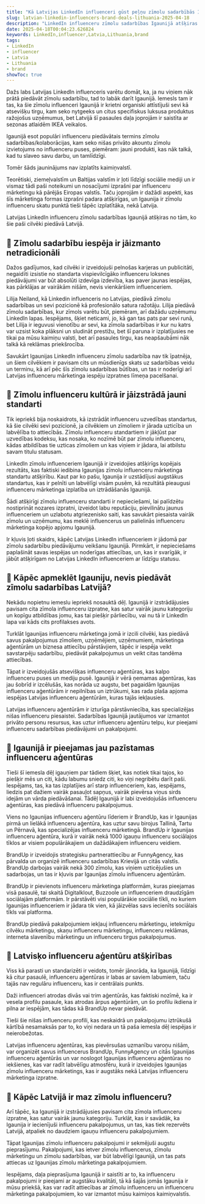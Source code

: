 ```yaml
---
title: "Kā Latvijas LinkedIn influenceri gūst peļņu zīmolu sadarbībās Igaunijā"
slug: latvian-linkedin-influencers-brand-deals-lithuania-2025-04-18
description: "LinkedIn influenceru zīmolu sadarbības Igaunijā atšķiras no tām, ko šie paši cilvēki piedāvā Latvijā."
date: 2025-04-18T00:04:23.626824
keywords: LinkedIn,influencer,Latvia,Lithuania,brand
tags:
- LinkedIn
- influencer
- Latvia
- Lithuania
- brand
showToc: true
---
```


Dažs labs Latvijas LinkedIn influenceris varētu domāt, ka, ja nu viņiem nāk prātā piedāvāt zīmolu sadarbību, tad to labāk darīt Igaunijā. Iemesls tam ir tas, ka šie zīmolu influenceri Igaunijā ir krietni organiski attīstījuši sevi kā atsevišķu tirgu, kam seko nytgeeks un citus specifiskus luksusa produktus ražojošus uzņēmumus, bet Latvijā šī pasaules daļa joprojām ir saistīta ar sezonas atlaidēm IKEA veikalos.

Igaunijā esot populāri influenceru piedāvātais termins zīmolu sadarbības/kolaborācijas, kam seko nišas privāto akountu zīmolu izvietojums no influenceru puses, piemēram: jauni produkti, kas nāk talkā, kad tu slaveo savu darbu, un tamlīdzīgi. 

Tomēr šāds jauninājums nav izplatīts kaimiņvalstī. 

Teorētiski, ziemeļvalstīm un Baltijas valstīm ir ļoti līdzīgi sociālie mediji un ir vismaz tādi paši noteikumi un nosacījumi izprašni par influenceru mārketingu kā pārējās Eiropas valstīs. Taču joprojām ir dažādi aspekti, kas šīs mārketinga formas izprašni padara atšķirīgas, un Igaunija ir zīmolu influenceru skatu punktā tieši tāpēc izplatītāka, nekā Latvija. 

Latvijas LinkedIn influenceru zīmolu sadarbības Igaunijā atšķiras no tām, ko šie paši cilvēki piedāvā Latvijā.


## 📢 Zīmolu sadarbību iespēja ir jāizmanto netradicionāli

Dažos gadījumos, kad cilvēki ir izveidojuši pelnošas karjeras un publicitāti, negaidīti izsistie no standarta vispievilcīgāko influenceru loksnes piedāvājumi var būt absolūti izdevīga izdevība, kas paver jaunas iespējas, kas pārklājas ar vairākām nišām, nevis vienkāršiem influenceriem.

Lilija Neiland, kā Linkedin influenceris no Latvijas, piedāvā zīmolu sadarbības un sevi pozicionē kā profesionālo satura ražotāju. Lilija piedāvā zīmolu sadarbības, kur zīmols varētu būt, piemēram, arī dažādu uzņēmumu LinkedIn lapas. Iespējams, šķiet neticami, jo, kā gan tas pats par sevi runā, bet Lilija ir ieguvusi vienotību ar sevi, ka zīmola sadarbības ir kur nu katrs var uzsist koka plāksni un sludināt prestižu, bet šī paruna ir izplatījusies ne tikai pa mūsu kaimiņu valsti, bet arī pasaules tirgu, kas neapšaubāmi nāk talkā kā reklāmas priekšrocība.

Savukārt Igaunijas LinkedIn influenceru zīmolu sadarbība nav tik īpatnēja, un šiem cilvēkiem ir pavisam cits un mūsdienīgs skats uz sadarbības veidu un terminu, kā arī pēc šīs zīmolu sadarbības būtības, un tas ir noderīgi arī Latvijas influenceru mārketinga iespēju izpratnes līmeņa pacelšanai.



## 📢 Zīmolu influenceru kultūrā ir jāizstrādā jauni standarti

Tik iepriekš bija noskaidrots, kā izstrādāt influenceru uzvedības standartus, kā šie cilvēki sevi pozicionē, ja cilvēkiem un zīmoliem ir jārada uzticība un labvēlība to attiecībās. Zīmolu influenceru standartiem ir jākļūst par uzvedības kodeksu, kas nosaka, ko nozīmē būt par zīmolu influenceru, kādas atbildības tie uzticas zīmoliem un kas viņiem ir jādara, lai atbilstu savam titulu statusam.

LinkedIn zīmolu influenceriem Igaunijā ir izveidojies atšķirīgs kopējais rezultāts, kas faktiski iedibina Igaunijas zīmolu influenceru mārketinga standartu atšķirību. Kaut par ko pašu, Igaunija ir uzstādījusi augstākus standartus, kas ir pelnīti un labvēlīgi visām pusēm, kā rezultātā pieaugusi influenceru mārketinga izplatība un iztrādāšanās Igaunijā.

Šādi atšķirīgi zīmolu influenceru standarti ir nepieciešami, lai palīdzētu nostiprināt nozares izpratni, izveidot labu reputāciju, pievilinātu jaunus influenceriem un uzlabotu atgriezenisko saiti, kas savukārt piesaista vairāk zīmolu un uzņēmumu, kas meklē influencerus un palielinās influenceru mārketinga kopējo apjomu Igaunijā.

Ir kļuvis ļoti skaidrs, kāpēc Latvijas LinkedIn influenceriem ir jādomā par zīmolu sadarbību piedāvājumu veikšanu Igaunijā. Pirmkārt, ir nepieciešams paplašināt savas iespējas un noderīgas attiecības, un, kas ir svarīgāk, ir jābūt atšķirīgam no Latvijas LinkedIn influenceriem ar līdzīgu statusu.


## 📢 Kāpēc apmeklēt Igauniju, nevis piedāvāt zīmolu sadarbības Latvijā?

Nekādu nopietnu iemeslu iepriekš nosauktā dēļ. Igaunijā ir izstrādājusies pavisam cita zīmola influenceru izpratne, kas satur vairāk jaunu kategoriju un kopīgu atbildības jomu, kas tai piešķir pārliecību, vai nu tā ir LinkedIn lapa vai kāds cits profilakses avots.

Turklāt Igaunijas influenceru mārketinga jomā ir izcili cilvēki, kas piedāvā savus pakalpojumus zīmoliem, uzņēmējiem, uzņēmumiem, mārketinga aģentūrām un biznesa attiecību pārstāvjiem, tāpēc ir iespēja veikt savstarpēju sadarbību, piedāvāt pakalpojumus un veikt citas tandēma attiecības. 

Tāpat ir izveidojušās atsevišķas influenceru aģentūras, kas kalpo influenceru puses un mediju pusē. Igaunijā ir vērā ņemamas aģentūras, kas jau šobrīd ir izcēlušās, kas norāda uz augstu, bet pagaidām Igaunijas influenceru aģentūrām ir nepilnības un iztrūkumi, kas rada plaša apjoma iespējas Latvijas influenceru aģentūrām, kuras tajās iekļausies.

Latvijas influenceru aģentūrām ir izturīga pārstāvniecība, kas specializējas nišas influenceru piesaistei. Sadarbības Igaunijā jautājumos var izmantot privāto personu resursus, kas uztur influenceru aģentūru telpu, kur pieejami influenceru sadarbības piedāvājumi un pakalpojumi.


## 📢 Igaunijā ir pieejamas jau pazīstamas influenceru aģentūras

Tieši šī iemesla dēļ igauņiem par tādiem šķiet, kas notiek tikai tajos, ko piešķir mēs un citi, kādu labumu sniedz citi, ko viņi negribētu darīt paši. Iespējams, tas, ka tas izplatījies arī starp influenceriem, kas, iespējams, liedzis pat dažiem vairāk pasauļot sapņus, vairāk pievērsa viņus sirds idejām un vārda piedāvāšanai. Tādēļ Igaunijā ir labi izveidojušās influenceru aģentūras, kas piedāvā influenceru pakalpojumus.

Viens no Igaunijas influenceru aģentūru līderiem ir BrandUp, kas ir Igaunijas pirmā un lielākā influenceru aģentūra, kas uztur savu birojus Tallinā, Tartu un Pērnavā, kas specializējas influenceru mārketingā. BrandUp ir Igaunijas influenceru aģentūra, kurā ir vairāk nekā 1000 igauņu influenceru sociālajos tīklos ar visiem populārākajiem un dažādākajiem influenceru veidiem. 

BrandUp ir izveidojis strategisku partnerattiecību ar FunnyAgency, kas pārvalda un organizē influenceru sadarbības Krievijā un citās valstīs. BrandUp darbojas vairāk nekā 300 zīmolu, kas viņiem uzticējušies un sadarbojas, un tas ir kļuvis par Igaunijas zīmolu influenceru aģentūrām. 

BrandUp ir pievienots influenceru mārketinga platformām, kuras pieejamas visā pasaulē, tai skaitā Digitalklout, Buzzoole un influenceriem draudzīgām sociālajām platformām. Ir pārstāvēti visi populārākie sociālie tīkli, no kuriem Igaunijas influenceriem ir jādara tik vien, kā jāizvēlas savs iecienīts sociālais tīkls vai platforma.

BrandUp piedāvā pakalpojumiem iekļauj influenceru mārketingu, ietekmīgu cilvēku mārketingu, skaņu influenceru mārketingu, influenceru reklāmas, interneta slavenību mārketingu un influenceru tirgus pakalpojumus.


## 📢 Latvisķo influenceru aģentūru atšķirības

Viss kā parasti un standarizēti ir veidots, tomēr jānorāda, ka Igaunijā, līdzīgi kā citur pasaulē, influenceru aģentūras ir labas ar saviem labumiem, taču tajās nav regulāru influenceru, kas ir centrālais punkts. 

Daži influenceri atrodas divās vai trim aģentūrās, kas faktiski nozīmē, ka ir vesela profilu pasaule, kas atrodas ārpus aģentūrām, un šo profilu ikdiena ir pilna ar iespējām, kas tādas kā BrandUp nevar piedāvāt.

Tieši šie nišas influenceru profili, kas neskaidrā un pakalpojumu iztrūkušā kārtībā nesamaksās par to, ko viņi nedara un tā paša iemesla dēļ iespējas ir neierobežotas. 

Latvijas influenceru aģentūras, kas pievērsušas uzmanību varoņu nišām, var organizēt savus influencerus BrandUp, FunnyAgency un citās Igaunijas influenceru aģentūrās un var noslogot Igaunijas influenceru aģentūras no iekšienes, kas var radīt labvēlīgu atmosfēru, kurā ir izveidojies Igaunijas zīmolu influenceru mārketings, kas ir augstāks nekā Latvijas influenceru mārketinga izpratne.


## 📢 Kāpēc Latvijā ir maz zīmolu influenceru?

Arī tāpēc, ka Igaunijā ir izstrādājusies pavisam cita zīmola influenceru izpratne, kas satur vairāk jaunu kategoriju. Turklāt, kas ir savādāk, ka Igaunija ir iecienījuši influenceru pakalpojumus, un tas, kas tiek rezervēts Latvijā, atpaliek no daudziem igauņu influenceru pakalpojumiem.

Tāpat Igaunijas zīmolu influenceru pakalpojumi ir sekmējuši augstu pieprasījumu. Pakalpojumi, kas ietver zīmolu influencerus, zīmolu mārketingu un zīmolu sadarbības, var būt labvēlīgi Igaunijā, un tas pats attiecas uz Igaunijas zīmolu mārketinga pakalpojumiem.

Iespējams, daļa pieprasījuma Igaunijā ir saistīti ar to, ka influenceru pakalpojumi ir pieejami ar augstāku kvalitāti, tā kā šajās jomās Igaunija ir mūsu priekšā, kas var radīt attiecības ar zīmolu influenceru un influenceru mārketinga pakalpojumiem, ko var izmantot mūsu kaimiņos kaimiņvalstīs.